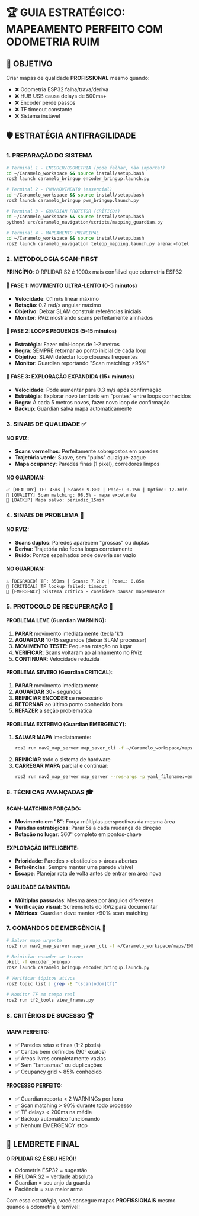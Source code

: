 # 🏆 GUIA ESTRATÉGICO: MAPEAMENTO PERFEITO COM ODOMETRIA RUIM

## 🎯 OBJETIVO
Criar mapas de qualidade **PROFISSIONAL** mesmo quando:
- ❌ Odometria ESP32 falha/trava/deriva  
- ❌ HUB USB causa delays de 500ms+
- ❌ Encoder perde passos
- ❌ TF timeout constante
- ❌ Sistema instável

## 🛡️ ESTRATÉGIA ANTIFRAGILIDADE

### 1. PREPARAÇÃO DO SISTEMA
```bash
# Terminal 1 - ENCODER/ODOMETRIA (pode falhar, não importa!)
cd ~/Caramelo_workspace && source install/setup.bash
ros2 launch caramelo_bringup encoder_bringup.launch.py

# Terminal 2 - PWM/MOVIMENTO (essencial)  
cd ~/Caramelo_workspace && source install/setup.bash
ros2 launch caramelo_bringup pwm_bringup.launch.py

# Terminal 3 - GUARDIAN PROTETOR (CRÍTICO!)
cd ~/Caramelo_workspace && source install/setup.bash
python3 src/caramelo_navigation/scripts/mapping_guardian.py

# Terminal 4 - MAPEAMENTO PRINCIPAL
cd ~/Caramelo_workspace && source install/setup.bash
ros2 launch caramelo_navigation teleop_mapping.launch.py arena:=hotel
```

### 2. METODOLOGIA SCAN-FIRST
**PRINCÍPIO**: O RPLIDAR S2 é 1000x mais confiável que odometria ESP32

#### 🐌 FASE 1: MOVIMENTO ULTRA-LENTO (0-5 minutos)
- **Velocidade**: 0.1 m/s linear máximo
- **Rotação**: 0.2 rad/s angular máximo  
- **Objetivo**: Deixar SLAM construir referências iniciais
- **Monitor**: RViz mostrando scans perfeitamente alinhados

#### 🔄 FASE 2: LOOPS PEQUENOS (5-15 minutos)
- **Estratégia**: Fazer mini-loops de 1-2 metros
- **Regra**: SEMPRE retornar ao ponto inicial de cada loop
- **Objetivo**: SLAM detectar loop closures frequentes
- **Monitor**: Guardian reportando "Scan matching: >95%"

#### 🏃 FASE 3: EXPLORAÇÃO EXPANDIDA (15+ minutos)
- **Velocidade**: Pode aumentar para 0.3 m/s após confirmação
- **Estratégia**: Explorar novo território em "pontes" entre loops conhecidos
- **Regra**: A cada 5 metros novos, fazer novo loop de confirmação
- **Backup**: Guardian salva mapa automaticamente

### 3. SINAIS DE QUALIDADE ✅

#### NO RVIZ:
- **Scans vermelhos**: Perfeitamente sobrepostos em paredes
- **Trajetória verde**: Suave, sem "pulos" ou zigue-zague
- **Mapa ocupancy**: Paredes finas (1 pixel), corredores limpos

#### NO GUARDIAN:
```
✅ [HEALTHY] TF: 45ms | Scans: 9.8Hz | Pose±: 0.15m | Uptime: 12.3min
🎯 [QUALITY] Scan matching: 98.5% - mapa excelente
💾 [BACKUP] Mapa salvo: periodic_15min
```

### 4. SINAIS DE PROBLEMA 🚨

#### NO RVIZ:
- **Scans duplos**: Paredes aparecem "grossas" ou duplas
- **Deriva**: Trajetória não fecha loops corretamente
- **Ruído**: Pontos espalhados onde deveria ser vazio

#### NO GUARDIAN:
```
⚠️ [DEGRADED] TF: 350ms | Scans: 7.2Hz | Pose±: 0.85m 
🚨 [CRITICAL] TF lookup failed: timeout
🚨 [EMERGENCY] Sistema crítico - considere pausar mapeamento!
```

### 5. PROTOCOLO DE RECUPERAÇÃO 🔧

#### PROBLEMA LEVE (Guardian WARNING):
1. **PARAR** movimento imediatamente (tecla 'k')
2. **AGUARDAR** 10-15 segundos (deixar SLAM processar)
3. **MOVIMENTO TESTE**: Pequena rotação no lugar
4. **VERIFICAR**: Scans voltaram ao alinhamento no RViz
5. **CONTINUAR**: Velocidade reduzida

#### PROBLEMA SEVERO (Guardian CRITICAL):
1. **PARAR** movimento imediatamente  
2. **AGUARDAR** 30+ segundos
3. **REINICIAR ENCODER** se necessário
4. **RETORNAR** ao último ponto conhecido bom
5. **REFAZER** a seção problemática

#### PROBLEMA EXTREMO (Guardian EMERGENCY):
1. **SALVAR MAPA** imediatamente:
   ```bash
   ros2 run nav2_map_server map_saver_cli -f ~/Caramelo_workspace/maps/emergency_save
   ```
2. **REINICIAR** todo o sistema de hardware
3. **CARREGAR MAPA** parcial e continuar:
   ```bash
   ros2 run nav2_map_server map_server --ros-args -p yaml_filename:=emergency_save.yaml
   ```

### 6. TÉCNICAS AVANÇADAS 🎓

#### SCAN-MATCHING FORÇADO:
- **Movimento em "8"**: Força múltiplas perspectivas da mesma área
- **Paradas estratégicas**: Parar 5s a cada mudança de direção
- **Rotação no lugar**: 360° completo em pontos-chave

#### EXPLORAÇÃO INTELIGENTE:
- **Prioridade**: Paredes > obstáculos > áreas abertas
- **Referências**: Sempre manter uma parede visível
- **Escape**: Planejar rota de volta antes de entrar em área nova

#### QUALIDADE GARANTIDA:
- **Múltiplas passadas**: Mesma área por ângulos diferentes
- **Verificação visual**: Screenshots do RViz para documentar
- **Métricas**: Guardian deve manter >90% scan matching

### 7. COMANDOS DE EMERGÊNCIA 🚨

```bash
# Salvar mapa urgente
ros2 run nav2_map_server map_saver_cli -f ~/Caramelo_workspace/maps/EMERGENCY

# Reiniciar encoder se travou
pkill -f encoder_bringup
ros2 launch caramelo_bringup encoder_bringup.launch.py

# Verificar tópicos ativos
ros2 topic list | grep -E "(scan|odom|tf)"

# Monitor TF em tempo real
ros2 run tf2_tools view_frames.py
```

### 8. CRITÉRIOS DE SUCESSO 🏆

#### MAPA PERFEITO:
- ✅ Paredes retas e finas (1-2 pixels)
- ✅ Cantos bem definidos (90° exatos)
- ✅ Áreas livres completamente vazias
- ✅ Sem "fantasmas" ou duplicações
- ✅ Ocupancy grid > 85% conhecido

#### PROCESSO PERFEITO:
- ✅ Guardian reporta < 2 WARNINGs por hora
- ✅ Scan matching > 90% durante todo processo
- ✅ TF delays < 200ms na média
- ✅ Backup automático funcionando
- ✅ Nenhum EMERGENCY stop

## 🎯 LEMBRETE FINAL

**O RPLIDAR S2 É SEU HERÓI!** 
- Odometria ESP32 = sugestão
- RPLIDAR S2 = verdade absoluta
- Guardian = seu anjo da guarda
- Paciência = sua maior arma

Com essa estratégia, você consegue mapas **PROFISSIONAIS** mesmo quando a odometria é terrível!
